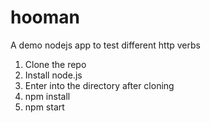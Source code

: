# hooman
A demo nodejs app to test different http verbs

1. Clone the repo
2. Install node.js
3. Enter into the directory after cloning
3. npm install
4. npm start
